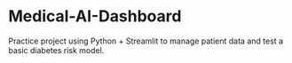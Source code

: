 # Medical-AI-Dashboard
Practice project using Python + Streamlit to manage patient data and test a basic diabetes risk model.
